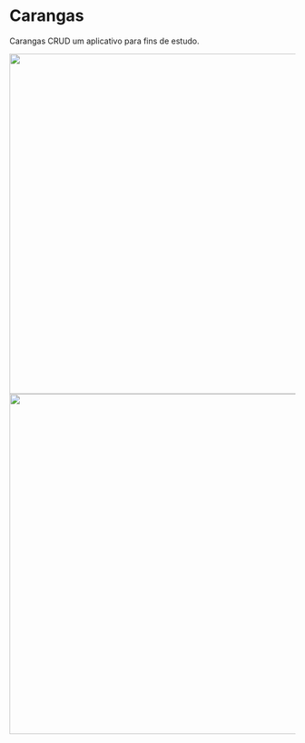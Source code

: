 # Carangas
Carangas CRUD um aplicativo para fins de estudo.

<img src="https://user-images.githubusercontent.com/79378229/182483527-a7131534-eaa6-4f70-a8a7-41fb2c9fd22f.png" height="600">
<img src="https://user-images.githubusercontent.com/79378229/182484270-fdb2924a-b944-4522-909b-f714376bbfc3.png" height="600">
